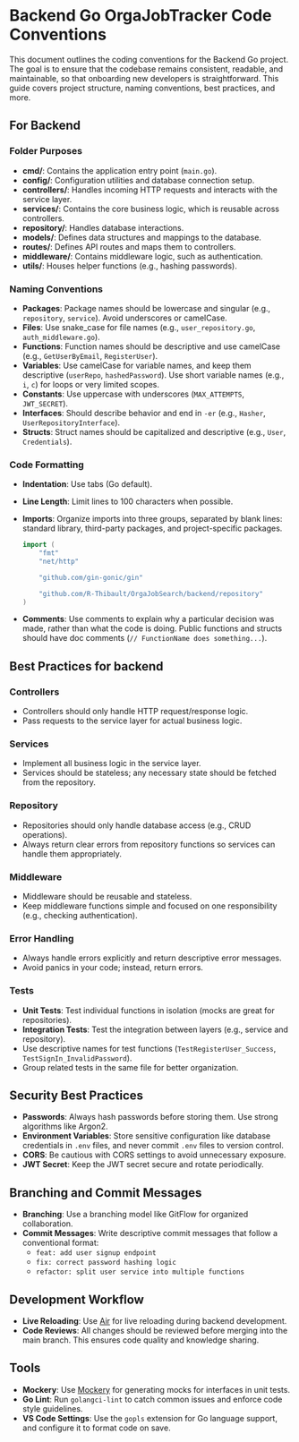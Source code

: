 # Backend Go OrgaJobTracker Code Conventions

This document outlines the coding conventions for the Backend Go project. The goal is to ensure that the codebase remains consistent, readable, and maintainable, so that onboarding new developers is straightforward. This guide covers project structure, naming conventions, best practices, and more.

## For Backend

### Folder Purposes

- **cmd/**: Contains the application entry point (`main.go`).
- **config/**: Configuration utilities and database connection setup.
- **controllers/**: Handles incoming HTTP requests and interacts with the service layer.
- **services/**: Contains the core business logic, which is reusable across controllers.
- **repository/**: Handles database interactions.
- **models/**: Defines data structures and mappings to the database.
- **routes/**: Defines API routes and maps them to controllers.
- **middleware/**: Contains middleware logic, such as authentication.
- **utils/**: Houses helper functions (e.g., hashing passwords).

### Naming Conventions

- **Packages**: Package names should be lowercase and singular (e.g., `repository`, `service`). Avoid underscores or camelCase.
- **Files**: Use snake_case for file names (e.g., `user_repository.go`, `auth_middleware.go`).
- **Functions**: Function names should be descriptive and use camelCase (e.g., `GetUserByEmail`, `RegisterUser`).
- **Variables**: Use camelCase for variable names, and keep them descriptive (`userRepo`, `hashedPassword`). Use short variable names (e.g., `i`, `c`) for loops or very limited scopes.
- **Constants**: Use uppercase with underscores (`MAX_ATTEMPTS`, `JWT_SECRET`).
- **Interfaces**: Should describe behavior and end in `-er` (e.g., `Hasher`, `UserRepositoryInterface`).
- **Structs**: Struct names should be capitalized and descriptive (e.g., `User`, `Credentials`).

### Code Formatting

- **Indentation**: Use tabs (Go default).
- **Line Length**: Limit lines to 100 characters when possible.
- **Imports**: Organize imports into three groups, separated by blank lines: standard library, third-party packages, and project-specific packages.

  ```go
  import (
      "fmt"
      "net/http"

      "github.com/gin-gonic/gin"

      "github.com/R-Thibault/OrgaJobSearch/backend/repository"
  )
  ```

- **Comments**: Use comments to explain why a particular decision was made, rather than what the code is doing. Public functions and structs should have doc comments (`// FunctionName does something...`).

## Best Practices for backend

### Controllers

- Controllers should only handle HTTP request/response logic.
- Pass requests to the service layer for actual business logic.

### Services

- Implement all business logic in the service layer.
- Services should be stateless; any necessary state should be fetched from the repository.

### Repository

- Repositories should only handle database access (e.g., CRUD operations).
- Always return clear errors from repository functions so services can handle them appropriately.

### Middleware

- Middleware should be reusable and stateless.
- Keep middleware functions simple and focused on one responsibility (e.g., checking authentication).

### Error Handling

- Always handle errors explicitly and return descriptive error messages.
- Avoid panics in your code; instead, return errors.

### Tests

- **Unit Tests**: Test individual functions in isolation (mocks are great for repositories).
- **Integration Tests**: Test the integration between layers (e.g., service and repository).
- Use descriptive names for test functions (`TestRegisterUser_Success`, `TestSignIn_InvalidPassword`).
- Group related tests in the same file for better organization.

## Security Best Practices

- **Passwords**: Always hash passwords before storing them. Use strong algorithms like Argon2.
- **Environment Variables**: Store sensitive configuration like database credentials in `.env` files, and never commit `.env` files to version control.
- **CORS**: Be cautious with CORS settings to avoid unnecessary exposure.
- **JWT Secret**: Keep the JWT secret secure and rotate periodically.

## Branching and Commit Messages

- **Branching**: Use a branching model like GitFlow for organized collaboration.
- **Commit Messages**: Write descriptive commit messages that follow a conventional format:
  - `feat: add user signup endpoint`
  - `fix: correct password hashing logic`
  - `refactor: split user service into multiple functions`

## Development Workflow

- **Live Reloading**: Use [Air](https://github.com/cosmtrek/air) for live reloading during backend development.
- **Code Reviews**: All changes should be reviewed before merging into the main branch. This ensures code quality and knowledge sharing.

## Tools

- **Mockery**: Use [Mockery](https://github.com/vektra/mockery) for generating mocks for interfaces in unit tests.
- **Go Lint**: Run `golangci-lint` to catch common issues and enforce code style guidelines.
- **VS Code Settings**: Use the `gopls` extension for Go language support, and configure it to format code on save.

